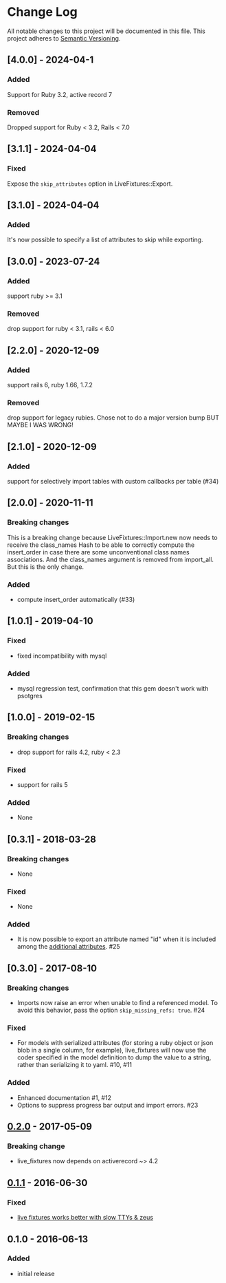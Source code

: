 # Change Log
All notable changes to this project will be documented in this file.
This project adheres to [Semantic Versioning](http://semver.org/).

## [4.0.0] - 2024-04-1
### Added
Support for Ruby 3.2, active record 7

### Removed
Dropped support for Ruby < 3.2, Rails < 7.0

## [3.1.1] - 2024-04-04
### Fixed
Expose the `skip_attributes` option in LiveFixtures::Export.

## [3.1.0] - 2024-04-04
### Added
It's now possible to specify a list of attributes to skip while exporting.

## [3.0.0] - 2023-07-24
### Added
support ruby >= 3.1

### Removed
drop support for ruby < 3.1, rails < 6.0

## [2.2.0] - 2020-12-09
### Added
support rails 6, ruby 1.66, 1.7.2

### Removed
drop support for legacy rubies. Chose not to do a major version bump BUT MAYBE I WAS WRONG!


## [2.1.0] - 2020-12-09
### Added
support for selectively import tables with custom callbacks per table (#34)

## [2.0.0] - 2020-11-11
### Breaking changes
This is a breaking change because LiveFixtures::Import.new now needs to receive the class_names Hash to be able to correctly compute the insert_order in case there are some unconventional class names associations. And the class_names argument is removed from import_all. But this is the only change.

### Added
  - compute insert_order automatically (#33)

## [1.0.1] - 2019-04-10
### Fixed
  - fixed incompatibility with mysql

### Added
  - mysql regression test, confirmation that this gem doesn't work with psotgres

## [1.0.0] - 2019-02-15
### Breaking changes
 - drop support for rails 4.2, ruby < 2.3

### Fixed
 - support for rails 5

### Added
 - None

## [0.3.1] - 2018-03-28
### Breaking changes
 - None

### Fixed
 - None

### Added
 - It is now possible to export an attribute named "id" when it is included among the [additional attributes](https://github.com/NoRedInk/live_fixtures/tree/3868aaddbeb1c0174261673855610c4f8d9e7842#additional-attributes). #25

## [0.3.0] - 2017-08-10
### Breaking changes
 - Imports now raise an error when unable to find a referenced model.
   To avoid this behavior, pass the option `skip_missing_refs: true`. #24

### Fixed
 - For models with serialized attributes (for storing a ruby object or json blob in a single column, for example), live_fixtures will now use the coder specified in the model definition to dump the value to a string, rather than serializing it to yaml. #10, #11

### Added
 - Enhanced documentation #1, #12
 - Options to suppress progress bar output and import errors. #23

## [0.2.0] - 2017-05-09
### Breaking change
- live_fixtures now depends on activerecord ~> 4.2

[0.2.0]: https://github.com/NoRedInk/live_fixtures/compare/v0.1.1...v0.2.0

## [0.1.1] - 2016-06-30
### Fixed
- [live fixtures works better with slow TTYs & zeus](https://github.com/NoRedInk/live_fixtures/pull/4)

[0.1.1]: https://github.com/NoRedInk/live_fixtures/compare/v0.1.0...v0.1.1

## 0.1.0 - 2016-06-13
### Added
- initial release
